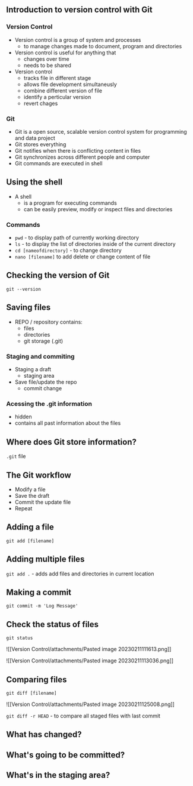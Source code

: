 ## Introduction to version control with Git
### Version Control
- Version control is a group of system and processes
	- to manage changes made to document, program and directories
- Version control is useful for anything that 
	- changes over time
	- needs to be shared
- Version control
	- tracks file in different stage
	- allows file development simultaneusly
	- combine different version of file
	- identify a perticular version
	- revert chages
### Git
- Git is a open source, scalable version control system for programming and data project
- Git stores everything
- Git notifies when there is conflicting content in files
- Git synchronizes across different people and computer
- Git commands are executed in shell
## Using the shell
- A shell 
	- is a program for executing commands
	- can be easily preview, modify or inspect files and directories
### Commands
- `pwd` - to display path of currently working directory
- `ls` - to display the list of directories inside of the current directory
- `cd [nameofdirectory]` - to change directory
- `nano [filename]` to add delete or change content of file
## Checking the version of Git
`git --version`
## Saving files
- REPO / repository contains:
	- files
	- directories
	- git storage (.git)
### Staging and commiting
- Staging a draft
	- staging area
- Save file/update the repo
	- commit change
### Acessing the .git information
- hidden
- contains all past information about the files
## Where does Git store information?
`.git` file
## The Git workflow
- Modify a file
- Save the draft
- Commit the update file
- Repeat
## Adding a file
`git add [filename]`
## Adding multiple files
`git add .` - adds add files and directories in current location
## Making a commit
`git commit -m 'Log Message'`
## Check the status of files
`git status`

![[Version Control/attachments/Pasted image 20230211111613.png]]

![[Version Control/attachments/Pasted image 20230211113036.png]]
## Comparing files
`git diff [filename]` 

![[Version Control/attachments/Pasted image 20230211125008.png]]

`git diff -r HEAD` - to compare all staged files with last commit
## What has changed?
## What's going to be committed?
## What's in the staging area?